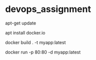 # devops_assignment
 
apt-get update

apt install docker.io

docker build . -t myapp:latest

docker run -p 80:80 -d myapp:latest
